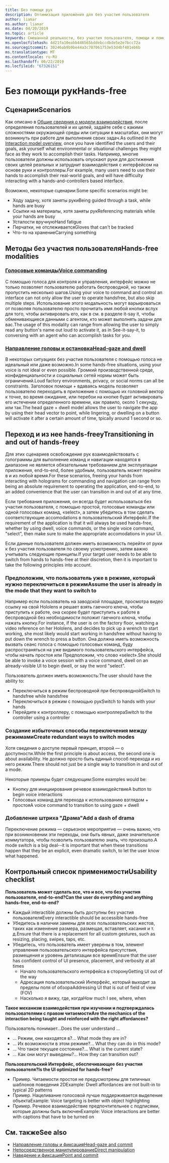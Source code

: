 ```yaml
---
title: Без помощи рук
description: Оптимизация приложения для без участия пользователя
author: liamar
ms.author: liamar
ms.date: 04/20/2019
ms.topic: article
keywords: Смешанной реальности, без участия пользователя, помощи и помощи, предназначенных для взаимодействия с разработки
ms.openlocfilehash: 4d21fa10eabb446565bddebccdbde5e2e7bcc72a
ms.sourcegitcommit: 30246ab9b9be44a3c707061753e53d4bf401eb6b
ms.translationtype: MT
ms.contentlocale: ru-RU
ms.lasthandoff: 06/22/2019
ms.locfileid: "67326151"
---
```

# <a name="hands-free"></a><span data-ttu-id="c504d-104">Без помощи рук</span><span class="sxs-lookup"><span data-stu-id="c504d-104">Hands-free</span></span>



## <a name="scenarios"></a><span data-ttu-id="c504d-105">Сценарии</span><span class="sxs-lookup"><span data-stu-id="c504d-105">Scenarios</span></span>

<span data-ttu-id="c504d-106">Как описано в [Общие сведения о модели взаимодействия](interaction-fundamentals.md), после определения пользователей и их целей, задайте себе с какими сложностями окружающей среды или ситуации в масштабах, они могут возникнуть при работе для выполнения своих задач.</span><span class="sxs-lookup"><span data-stu-id="c504d-106">As outlined in the [Interaction model overview](interaction-fundamentals.md), once you have identified the users and their goals, ask yourself what environmental or situational challenges they might face as they work to accomplish their tasks.</span></span> <span data-ttu-id="c504d-107">Например, многие пользователи должны использовать опускают руки для достижения своих целей реальных и затруднит взаимодействия с интерфейсом на основе руки и контроллеры.</span><span class="sxs-lookup"><span data-stu-id="c504d-107">For example, many users need to use their hands to accomplish their real-world goals, and will have difficulty interacting with a hands-and-controllers based interface.</span></span> 

<span data-ttu-id="c504d-108">Возможно, некоторые сценарии:</span><span class="sxs-lookup"><span data-stu-id="c504d-108">Some specific scenarios might be:</span></span> 
* <span data-ttu-id="c504d-109">Ходу задачу, хотя заняты руки</span><span class="sxs-lookup"><span data-stu-id="c504d-109">Being guided through a task, while hands are busy</span></span>
* <span data-ttu-id="c504d-110">Ссылки на материалы, хотя заняты рук</span><span class="sxs-lookup"><span data-stu-id="c504d-110">Referencing materials while your hands are busy</span></span>
* <span data-ttu-id="c504d-111">Усталости вручную</span><span class="sxs-lookup"><span data-stu-id="c504d-111">Hand fatigue</span></span>
* <span data-ttu-id="c504d-112">Перчатки, не отслеживается</span><span class="sxs-lookup"><span data-stu-id="c504d-112">Gloves that can't be tracked</span></span>
* <span data-ttu-id="c504d-113">Что-то на хранение</span><span class="sxs-lookup"><span data-stu-id="c504d-113">Carrying something</span></span>


## <a name="hands-free-modalities"></a><span data-ttu-id="c504d-114">Методы без участия пользователя</span><span class="sxs-lookup"><span data-stu-id="c504d-114">Hands-free modalities</span></span>

### <a name="voice-commandingvoice-designmd"></a>[<span data-ttu-id="c504d-115">Голосовые команды</span><span class="sxs-lookup"><span data-stu-id="c504d-115">Voice commanding</span></span>](voice-design.md)

<span data-ttu-id="c504d-116">С помощью голоса для контроля и управления, интерфейс можно не только позволяет пользователю работать беспроводной, но также пропустить несколько шагов.</span><span class="sxs-lookup"><span data-stu-id="c504d-116">Using your voice to command and control an interface can not only allow the user to operate handsfree, but also skip multiple steps.</span></span> <span data-ttu-id="c504d-117">Использование этого модальность могут варьироваться от позволяя пользователю просто прочитать имя любой кнопки вслух для того, чтобы активировать его, как в см. в разделе it-say it, чтобы обменивающиеся данными с агентом, кто может выполнять задачи для вас.</span><span class="sxs-lookup"><span data-stu-id="c504d-117">The usage of this modality can range from allowing the user to simply read any button's name out loud to activate it, as in See-it-say-it, to conversing with an agent who can accomplish tasks for you.</span></span>



### <a name="head-gaze-and-dwellgaze-and-dwellmd"></a>[<span data-ttu-id="c504d-118">Направление головы и остановка</span><span class="sxs-lookup"><span data-stu-id="c504d-118">Head-gaze and dwell</span></span>](gaze-and-dwell.md)

<span data-ttu-id="c504d-119">В некоторых ситуациях без участия пользователя с помощью голоса не идеальный или даже возможно.</span><span class="sxs-lookup"><span data-stu-id="c504d-119">In some hands-free situations, using your voice is not ideal or even possible.</span></span> <span data-ttu-id="c504d-120">Громкий производственной среде, конфиденциальности и социальных сетей нормы может быть ограничений.</span><span class="sxs-lookup"><span data-stu-id="c504d-120">Loud factory environments, privacy, or social norms can all be constraints.</span></span> <span data-ttu-id="c504d-121">Заголовок помощи + вдаваясь модель позволяет пользователю переходить в приложение с помощью их головной вектор к точке, во время ожидание, или перебои на кнопке будет активировать его истечении определенного времени, как правило, около 1 секунду, или так.</span><span class="sxs-lookup"><span data-stu-id="c504d-121">The head gaze + dwell model allows the user to navigate the app by using their head vector to point, while lingering, or dwelling on a button will activate it after a certain amount of time, tpically around 1 second or so.</span></span> 


## <a name="transitioning-in-and-out-of-hands-freey"></a><span data-ttu-id="c504d-122">Переход и из нее hands-freey</span><span class="sxs-lookup"><span data-stu-id="c504d-122">Transitioning in and out of hands-freey</span></span>

<span data-ttu-id="c504d-123">Для этих сценариев освобождение рук взаимодействовать с голограммы для выполнение команд и навигации находятся в диапазоне не является обязательным требованием для эксплуатации приложения, end-to-end, более удобным, пользователь может перейти в и из любой время.</span><span class="sxs-lookup"><span data-stu-id="c504d-123">For these scenarios, freeing your hands from interacting with holograms for commanding and navigation can range from being an absolute requirement to operating the application, end-to-end, to an added convenience that the user can transition in and out of at any time.</span></span> 

<span data-ttu-id="c504d-124">Если требования приложения, он всегда будет использоваться без участия пользователя, с помощью простой, голосовые команды или одной голосовых команд, «select», а затем убедитесь в том сделать соответствующие accomodations в пользовательский Интерфейс.</span><span class="sxs-lookup"><span data-stu-id="c504d-124">If the requirement of the application is that it will always be used hands-free, whether by using dwell, voice commands, or the single voice command, "select", then make sure to make the appropriate accomodations in your UI.</span></span> 

<span data-ttu-id="c504d-125">Если данные пользователя должен иметь возможность перейти от руки к без участия пользователя по своему усмотрению, затем важно учитывать следующие принципы.</span><span class="sxs-lookup"><span data-stu-id="c504d-125">If your target user needs to be able to switch from hands to hands-free at their discretion, then it is important to take the following principles into account.</span></span>

### <a name="assume-the-user-is-already-in-the-mode-that-they-want-to-switch-to"></a><span data-ttu-id="c504d-126">Предположим, что пользователь уже в режиме, который нужно переключиться в режим</span><span class="sxs-lookup"><span data-stu-id="c504d-126">Assume the user is already in the mode that they want to switch to</span></span>
<span data-ttu-id="c504d-127">Например если пользователь на заводской площадке, просмотра видео ссылку на свой Hololens и решает взять гаечного ключа, чтобы приступить к работе, она скорее будет приступить к работе в беспроводной без необходимости положит гаечного ключа, чтобы нажать кнопку.</span><span class="sxs-lookup"><span data-stu-id="c504d-127">For instance, if the user is on the factory floor, watching a video reference on her Hololens, and decides to pick up a wrench to start working, she most likely would start working in handsfree without having to put down the wrench to press a button.</span></span> <span data-ttu-id="c504d-128">Она должна иметь возможность вызвать сеанс голоса с помощью голосовых команд, буду распространяться на уже видимого пользовательского интерфейса, чтобы начать простоя или Предположим, что слово «select».</span><span class="sxs-lookup"><span data-stu-id="c504d-128">She should be able to invoke a voice session with a voice command, dwell on an already-visible UI to begin dwell, or say the word "select".</span></span>

<span data-ttu-id="c504d-129">Пользователь должен иметь возможность:</span><span class="sxs-lookup"><span data-stu-id="c504d-129">The user should have the ability to:</span></span> 
* <span data-ttu-id="c504d-130">Переключиться в режим беспроводной при беспроводной</span><span class="sxs-lookup"><span data-stu-id="c504d-130">Switch to handsfree while handsfree</span></span>
* <span data-ttu-id="c504d-131">Переключиться в режим с помощью рук</span><span class="sxs-lookup"><span data-stu-id="c504d-131">Switch to hands with your hands</span></span>
* <span data-ttu-id="c504d-132">Перейдите к контроллеру, с помощью контроллера</span><span class="sxs-lookup"><span data-stu-id="c504d-132">Switch to the controller using a controller</span></span> 

### <a name="create-redundant-ways-to-switch-modes"></a><span data-ttu-id="c504d-133">Создание избыточных способы переключения между режимами</span><span class="sxs-lookup"><span data-stu-id="c504d-133">Create redundant ways to switch modes</span></span>
<span data-ttu-id="c504d-134">Хотя сведения о доступе первый принцип, второй — о доступности.</span><span class="sxs-lookup"><span data-stu-id="c504d-134">While the first principle is about access, the second one is about availability.</span></span> <span data-ttu-id="c504d-135">Не должно просто быть единый способ перехода и из него режим.</span><span class="sxs-lookup"><span data-stu-id="c504d-135">There should not just be a single way to transition in and out of a mode.</span></span> 

<span data-ttu-id="c504d-136">Некоторые примеры будет следующим:</span><span class="sxs-lookup"><span data-stu-id="c504d-136">Some examples would be:</span></span> 
* <span data-ttu-id="c504d-137">Кнопку для инициирования речевое взаимодействие</span><span class="sxs-lookup"><span data-stu-id="c504d-137">A button to begin voice interactions</span></span>
* <span data-ttu-id="c504d-138">Голосовых команд для перехода к использованию взглядом + простоя</span><span class="sxs-lookup"><span data-stu-id="c504d-138">A voice command to transition to using gaze + dwell</span></span>

### <a name="add-a-dash-of-drama"></a><span data-ttu-id="c504d-139">Добавление штриха "Драма"</span><span class="sxs-lookup"><span data-stu-id="c504d-139">Add a dash of drama</span></span>
<span data-ttu-id="c504d-140">Переключение режима — серьезное мероприятие — очень важно, что при возникновении эти переходы, они быть явных, даже значительное коммутатора, чтобы позволить пользователю знать, что произошло.</span><span class="sxs-lookup"><span data-stu-id="c504d-140">A mode switch is a big deal--it is important that when these transitions happen that they be an explicit, even dramatic switch, to let the user know what happened.</span></span> 


## <a name="usability-checklist"></a><span data-ttu-id="c504d-141">Контрольный список применимости</span><span class="sxs-lookup"><span data-stu-id="c504d-141">Usability checklist</span></span>

<span data-ttu-id="c504d-142">**Пользователь может сделать все, что и все, что без участия пользователя, end-to-end?**</span><span class="sxs-lookup"><span data-stu-id="c504d-142">**Can the user do everything and anything hands-free, end-to-end?**</span></span>
* <span data-ttu-id="c504d-143">Каждый interactible должны быть доступны без участия пользователя</span><span class="sxs-lookup"><span data-stu-id="c504d-143">Every interactible should be accessible hands-free</span></span>
* <span data-ttu-id="c504d-144">Убедитесь в наличии замены для всех пользовательских жестов, таких как изменение размера, размещая, вставляет, касания и т. д.</span><span class="sxs-lookup"><span data-stu-id="c504d-144">Ensure that there is a replacement for all custom gestures, such as resizing, placing, swipes, taps, etc.</span></span>
* <span data-ttu-id="c504d-145">Убедитесь, что пользователь имеет уверены в том, элемент управления пользовательского интерфейса присутствия, размещения и уровень детализации все время</span><span class="sxs-lookup"><span data-stu-id="c504d-145">Ensure that the user has confident control of UI presence, placement, and verbosity at all times</span></span>
    * <span data-ttu-id="c504d-146">Начало пользовательского интерфейса в сторону</span><span class="sxs-lookup"><span data-stu-id="c504d-146">Getting UI out of the way</span></span>
    * <span data-ttu-id="c504d-147">Адресация пользовательский Интерфейс, который выходит за пределы поля of обзора</span><span class="sxs-lookup"><span data-stu-id="c504d-147">Addressing UI that is out of field of view (FOV)</span></span>
    * <span data-ttu-id="c504d-148">Насколько я вижу, где, когда</span><span class="sxs-lookup"><span data-stu-id="c504d-148">How much I see, where, when</span></span>

<span data-ttu-id="c504d-149">**Такое механизм взаимодействия при изучении и подтверждалась пользователями с правом читаемости**</span><span class="sxs-lookup"><span data-stu-id="c504d-149">**Are the mechanics of the interaction being taught and reinforced with the right affordances?**</span></span>

<span data-ttu-id="c504d-150">Пользователь понимает...</span><span class="sxs-lookup"><span data-stu-id="c504d-150">Does the user understand ...</span></span>
* <span data-ttu-id="c504d-151">... Режим, они находятся в?</span><span class="sxs-lookup"><span data-stu-id="c504d-151">... What mode they are in?</span></span>
* <span data-ttu-id="c504d-152">... Их возможности в этом режиме?</span><span class="sxs-lookup"><span data-stu-id="c504d-152">... What they can do in this mode?</span></span>
* <span data-ttu-id="c504d-153">... Что такое текущее состояние?</span><span class="sxs-lookup"><span data-stu-id="c504d-153">... What is the current state?</span></span>
* <span data-ttu-id="c504d-154">... Как они могут выведены?</span><span class="sxs-lookup"><span data-stu-id="c504d-154">... How they can transition out?</span></span>
    
<span data-ttu-id="c504d-155">**Пользовательский Интерфейс, обеспечивающее без участия пользователя?**</span><span class="sxs-lookup"><span data-stu-id="c504d-155">**Is the UI optimized for hands-free?**</span></span>   

* <span data-ttu-id="c504d-156">Пример. Читаемости простоя не предусмотрены для типичных шаблонов поведения 2D</span><span class="sxs-lookup"><span data-stu-id="c504d-156">Example: Dwell affordances are not built-in to typical 2D patterns</span></span>
* <span data-ttu-id="c504d-157">Пример. Нацеливание голосовой лучше поддерживается выделение объекта</span><span class="sxs-lookup"><span data-stu-id="c504d-157">Example: Voice targeting is better with object highlighting</span></span>
* <span data-ttu-id="c504d-158">Пример. Речевое взаимодействие предпочтительнее с подписями, которые должны быть включен</span><span class="sxs-lookup"><span data-stu-id="c504d-158">Example: Voice interactions are better with captions that have to be turned on</span></span>


## <a name="see-also"></a><span data-ttu-id="c504d-159">См. также</span><span class="sxs-lookup"><span data-stu-id="c504d-159">See also</span></span>
* [<span data-ttu-id="c504d-160">Направление головы и фиксация</span><span class="sxs-lookup"><span data-stu-id="c504d-160">Head-gaze and commit</span></span>](gaze-and-commit.md)
* [<span data-ttu-id="c504d-161">Непосредственное манипулирование</span><span class="sxs-lookup"><span data-stu-id="c504d-161">Direct manipulation</span></span>](direct-manipulation.md)
* [<span data-ttu-id="c504d-162">Наведение и фиксация</span><span class="sxs-lookup"><span data-stu-id="c504d-162">Point and commit</span></span>](point-and-commit.md)
